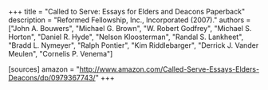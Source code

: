 +++
title = "Called to Serve: Essays for Elders and Deacons Paperback"
description = "Reformed Fellowship, Inc., Incorporated (2007)."
authors = ["John A. Bouwers", "Michael G. Brown", "W. Robert Godfrey", "Michael S. Horton", "Daniel R. Hyde", "Nelson Kloosterman", "Randal S. Lankheet", "Bradd L. Nymeyer", "Ralph Pontier", "Kim Riddlebarger", "Derrick J. Vander Meulen", "Cornelis P. Venema"]

[sources]
amazon = "http://www.amazon.com/Called-Serve-Essays-Elders-Deacons/dp/0979367743/"
+++
